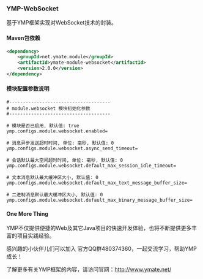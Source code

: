 ### YMP-WebSocket

基于YMP框架实现对WebSocket技术的封装。

#### Maven包依赖

```xml
<dependency>
    <groupId>net.ymate.module</groupId>
    <artifactId>ymate-module-websocket</artifactId>
    <version>2.0.0</version>
</dependency>
```

#### 模块配置参数说明

```properties
#-------------------------------------
# module.websocket 模块初始化参数
#-------------------------------------

# 模块是否已启用, 默认值: true
ymp.configs.module.websocket.enabled=

# 消息异步发送超时时间, 单位: 毫秒, 默认值: 0
ymp.configs.module.websocket.async_send_timeout=

# 会话默认最大空闲超时时间, 单位: 毫秒, 默认值: 0
ymp.configs.module.websocket.default_max_session_idle_timeout=

# 文本消息默认最大缓冲区大小, 默认值: 0
ymp.configs.module.websocket.default_max_text_message_buffer_size=

# 二进制消息默认最大缓冲区大小, 默认值: 0
ymp.configs.module.websocket.default_max_binary_message_buffer_size=
```

#### One More Thing

YMP不仅提供便捷的Web及其它Java项目的快速开发体验，也将不断提供更多丰富的项目实践经验。

感兴趣的小伙伴儿们可以加入 官方QQ群480374360，一起交流学习，帮助YMP成长！

了解更多有关YMP框架的内容，请访问官网：http://www.ymate.net/